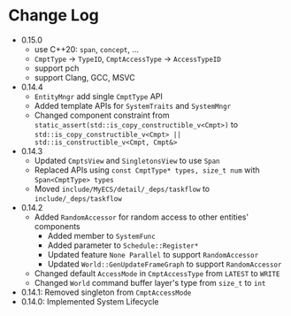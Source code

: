 # Change Log

- 0.15.0
    - use C++20: `span`, `concept`, ...
    - `CmptType` -> `TypeID`, `CmptAccessType` -> `AccessTypeID`
    - support pch
    - support Clang, GCC, MSVC
- 0.14.4
    - `EntityMngr` add single `CmptType` API
    - Added template APIs for `SystemTraits` and `SystemMngr`
    - Changed component constraint from `static_assert(std::is_copy_constructible_v<Cmpt>)` to
      `std::is_copy_constructible_v<Cmpt> || std::is_constructible_v<Cmpt, Cmpt&>`
- 0.14.3
    - Updated `CmptsView` and `SingletonsView` to use `Span`
    - Replaced APIs using `const CmptType* types, size_t num` with `Span<CmptType> types`
    - Moved `include/MyECS/detail/_deps/taskflow` to `include/_deps/taskflow`
- 0.14.2
    - Added `RandomAccessor` for random access to other entities' components
        - Added member to `SystemFunc`
        - Added parameter to `Schedule::Register*`
        - Updated feature `None Parallel` to support `RandomAccessor`
        - Updated `World::GenUpdateFrameGraph` to support `RandomAccessor`
    - Changed default `AccessMode` in `CmptAccessType` from `LATEST` to `WRITE`
    - Changed `World` command buffer layer's type from `size_t` to `int`
- 0.14.1: Removed singleton from `CmptAccessMode`
- 0.14.0: Implemented System Lifecycle